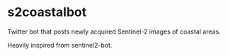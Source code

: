 # s2coastalbot

Twitter bot that posts newly acquired Sentinel-2 images of coastal areas.

Heavily inspired from sentinel2-bot.
